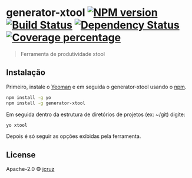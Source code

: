 # generator-xtool [![NPM version][npm-image]][npm-url] [![Build Status][travis-image]][travis-url] [![Dependency Status][daviddm-image]][daviddm-url] [![Coverage percentage][coveralls-image]][coveralls-url]
> Ferramenta de produtividade xtool

## Instalação

Primeiro, instale o [Yeoman](http://yeoman.io) e em seguida o generator-xtool usando o [npm](https://www.npmjs.com/).

```bash
npm install -g yo
npm install -g generator-xtool
```

Em seguida dentro da estrutura de diretórios de projetos (ex: ~/git) digite:

```bash
yo xtool
```

Depois é só seguir as opções exibidas pela ferramenta.

## License

Apache-2.0 © [jcruz]()


[npm-image]: https://badge.fury.io/js/generator-xtool.svg
[npm-url]: https://npmjs.org/package/generator-xtool
[travis-image]: https://travis-ci.com/jribacruz/generator-xtool.svg?branch=master
[travis-url]: https://travis-ci.com/jribacruz/generator-xtool
[daviddm-image]: https://david-dm.org/jribacruz/generator-xtool.svg?theme=shields.io
[daviddm-url]: https://david-dm.org/jribacruz/generator-xtool
[coveralls-image]: https://coveralls.io/repos/jribacruz/generator-xtool/badge.svg
[coveralls-url]: https://coveralls.io/r/jribacruz/generator-xtool
